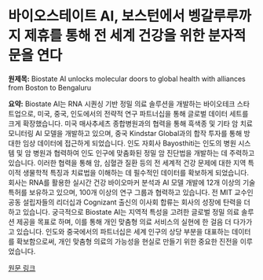 # 바이오스테이트 AI, 보스턴에서 벵갈루루까지 제휴를 통해 전 세계 건강을 위한 분자적 문을 연다

**원제목:** Biostate AI unlocks molecular doors to global health with alliances from Boston to Bengaluru

**요약:** Biostate AI는 RNA 시퀀싱 기반 정밀 의료 솔루션을 개발하는 바이오테크 스타트업으로, 미국, 중국, 인도에서의 전략적 연구 파트너십을 통해 글로벌 데이터 세트를 크게 확장했습니다.  미국 매사추세츠 종합병원과의 협력을 통해 흑색종 및 기타 암 치료 모니터링 AI 모델을 개발하고 있으며, 중국 Kindstar Global과의 합작 투자를 통해 방대한 임상 데이터에 접근하게 되었습니다. 인도 자회사 Bayosthiti는 인도의 병원 시스템 및 암 병원과 협력하여 인도 인구에 맞춤화된 정밀 암 진단법을 개발하는 데 주력하고 있습니다.  이러한 협력을 통해 암, 심혈관 질환 등의 전 세계적 건강 문제에 대한 지역 특이적 생물학적 특징과 치료법을 이해하는 데 필수적인 데이터를 확보하게 되었습니다.  회사는 RNA를 활용한 실시간 건강 바이오마커 분석과 AI 모델 개발에 12개 이상의 기술 특허를 보유하고 있으며, 100개 이상의 연구 그룹과 협력하고 있습니다.  전 MIT 교수인 공동 설립자들의 리더십과 Cognizant 출신의 이사회 합류는 회사의 성장에 탄력을 더하고 있습니다.  궁극적으로 Biostate AI는 지역적 특성을 고려한 글로벌 정밀 의료 솔루션 제공을 목표로 하며, 이를 통해 개인 맞춤형 의료 서비스의 실현에 한 걸음 더 다가가고 있습니다.  인도와 중국에서의 파트너십은 세계 인구의 상당 부분을 대표하는 데이터를 확보함으로써,  개인 맞춤형 의료의 가능성을 현실로 만들기 위한 중요한 진전을 이루었습니다.

[원문 링크](https://natlawreview.com/press-releases/biostate-ai-unlocks-molecular-doors-global-health-alliances-boston-bengaluru)

